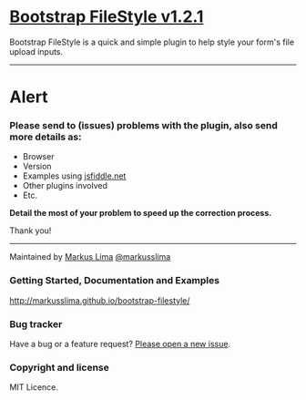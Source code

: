 
# [Bootstrap FileStyle v1.2.1](http://markusslima.github.io/bootstrap-filestyle/)

Bootstrap FileStyle is a quick and simple plugin to help style your form's file upload inputs.

------------------------------------------------------------------------------------
# Alert

### **Please send to (issues) problems with the plugin, also send more details as:**
* Browser
* Version
* Examples using [jsfiddle.net](https://jsfiddle.net/)
* Other plugins involved
* Etc.
 
**Detail the most of your problem to speed up the correction process.**

Thank you!

-------------------------------------------------------------------------------------

Maintained by [Markus Lima](https://github.com/markusslima) [@markusslima](https://twitter.com/markusslima)

### Getting Started, Documentation and Examples
http://markusslima.github.io/bootstrap-filestyle/

### Bug tracker

Have a bug or a feature request? [Please open a new issue](https://github.com/markusslima/bootstrap-filestyle/issues).

### Copyright and license

MIT Licence.
